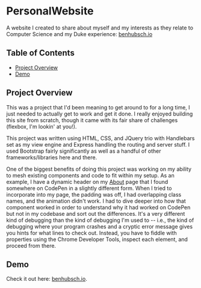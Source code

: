 # PersonalWebsite

A website I created to share about myself and my interests as they relate to Computer Science and my Duke experience: [benhubsch.io](https://www.benhubsch.io)

## Table of Contents

- [Project Overview](#project-overview)
- [Demo](#demo)

## Project Overview

This was a project that I'd been meaning to get around to for a long time, I just needed to actually get to work and get it done. I really enjoyed building this site from scratch, though it came with its fair share of challenges (flexbox, I'm lookin' at you!).

This project was written using HTML, CSS, and JQuery trio with Handlebars set as my view engine and Express handling the routing and server stuff. I used Bootstrap fairly significantly as well as a handful of other frameworks/libraries here and there.

One of the biggest benefits of doing this project was working on my ability to mesh existing components and code to fit within my setup. As an example, I have a dynamic header on my [About](https://www.benhubsch.io/about) page that I found somewhere on CodePen in a slightly different form. When I tried to incorporate into my page, the padding was off, I had overlapping class names, and the animation didn't work. I had to dive deeper into how that component worked in order to understand why it had worked on CodePen but not in my codebase and sort out the differences. It's a very different kind of debugging than the kind of debugging I'm used to -- i.e., the kind of debugging where your program crashes and a cryptic error message gives you hints for what lines to check out. Instead, you have to fiddle with properties using the Chrome Developer Tools, inspect each element, and proceed from there.

## Demo

Check it out here: [benhubsch.io](https://www.benhubsch.io).

